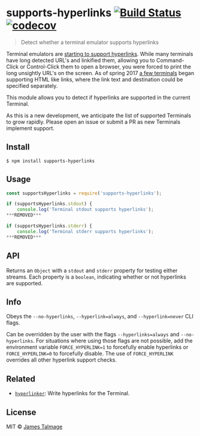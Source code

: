 # supports-hyperlinks [![Build Status](https://travis-ci.org/jamestalmage/supports-hyperlinks.svg?branch=master)](https://travis-ci.org/jamestalmage/supports-hyperlinks) [![codecov](https://codecov.io/gh/jamestalmage/supports-hyperlinks/badge.svg?branch=master)](https://codecov.io/gh/jamestalmage/supports-hyperlinks?branch=master)

> Detect whether a terminal emulator supports hyperlinks

Terminal emulators are [starting to support hyperlinks](https://gist.github.com/egmontkob/eb114294efbcd5adb1944c9f3cb5feda). While many terminals have long detected URL's and linkified them, allowing you to Command-Click or Control-Click them to open a browser, you were forced to print the long unsightly URL's on the screen. As of spring 2017 [a few terminals](https://gist.github.com/egmontkob/eb114294efbcd5adb1944c9f3cb5feda) began supporting HTML like links, where the link text and destination could be specified separately.

This module allows you to detect if hyperlinks are supported in the current Terminal.

As this is a new development, we anticipate the list of supported Terminals to grow rapidly. Please open an issue or submit a PR as new Terminals implement support.

## Install

```
$ npm install supports-hyperlinks
```


## Usage

```js
const supportsHyperlinks = require('supports-hyperlinks');

if (supportsHyperlinks.stdout) {
	console.log('Terminal stdout supports hyperlinks');
***REMOVED***

if (supportsHyperlinks.stderr) {
	console.log('Terminal stderr supports hyperlinks');
***REMOVED***
```

## API

Returns an `Object` with a `stdout` and `stderr` property for testing either streams. Each property is a `boolean`, indicating whether or not hyperlinks are supported.

## Info

Obeys the `--no-hyperlinks`, `--hyperlink=always`, and `--hyperlink=never` CLI flags.

Can be overridden by the user with the flags `--hyperlinks=always` and `--no-hyperlinks`. For situations where using those flags are not possible, add the environment variable `FORCE_HYPERLINK=1` to forcefully enable hyperlinks or `FORCE_HYPERLINK=0` to forcefully disable. The use of `FORCE_HYPERLINK` overrides all other hyperlink support checks.

## Related

  * [`hyperlinker`](https://github.com/jamestalmage/hyperlinker): Write hyperlinks for the Terminal.

## License

MIT © [James Talmage](https://github.com/jamestalmage)
